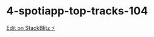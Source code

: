 # 4-spotiapp-top-tracks-104

[Edit on StackBlitz ⚡️](https://stackblitz.com/edit/4-spotiapp-top-tracks-104)